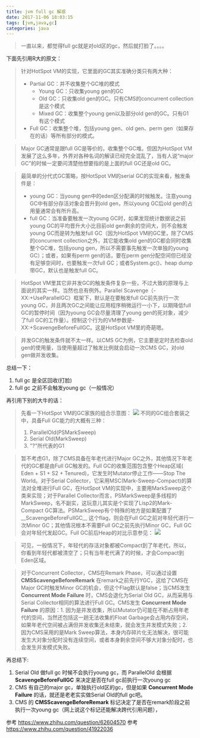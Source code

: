 ```yaml
---
title: jvm full gc 解惑
date: 2017-11-06 18:03:15
tags: [jvm,java,gc]
categories: java
---
```

> 一直以来，都觉得full gc就是对old区的gc，然后就打脸了。。。。

下面先引用R大的原文：
>针对HotSpot VM的实现，它里面的GC其实准确分类只有两大种：
>* Partial GC：并不收集整个GC堆的模式
>    * Young GC：只收集young gen的GC
>    * Old GC：只收集old gen的GC。只有CMS的concurrent collection是这个模式
>    * Mixed GC：收集整个young gen以及部分old gen的GC。只有G1有这个模式
>* Full GC：收集整个堆，包括young gen、old gen、perm gen（如果存在的话）等所有部分的模式。

<!-- more -->
>Major GC通常是跟full GC是等价的，收集整个GC堆。但因为HotSpot VM发展了这么多年，外界对各种名词的解读已经完全混乱了，当有人说“major GC”的时候一定要问清楚他想要指的是上面的full GC还是old GC。

>最简单的分代式GC策略，按HotSpot VM的serial GC的实现来看，触发条件是：
>* young GC：当young gen中的eden区分配满的时候触发。注意young GC中有部分存活对象会晋升到old gen，所以young GC后old gen的占用量通常会有所升高。
>* full GC：当准备要触发一次young GC时，如果发现统计数据说之前young GC的平均晋升大小比目前old gen剩余的空间大，则不会触发young GC而是转为触发full GC（因为HotSpot VM的GC里，除了CMS的concurrent collection之外，其它能收集old gen的GC都会同时收集整个GC堆，包括young gen，所以不需要事先触发一次单独的young GC）；或者，如果有perm gen的话，要在perm gen分配空间但已经没有足够空间时，也要触发一次full GC；或者System.gc()、heap dump带GC，默认也是触发full GC。

>HotSpot VM里其它非并发GC的触发条件复杂一些，不过大致的原理与上面说的其实一样。当然也总有例外。Parallel Scavenge（-XX:+UseParallelGC）框架下，默认是在要触发full GC前先执行一次young GC，并且两次GC之间能让应用程序稍微运行一小下，以期降低full GC的暂停时间（因为young GC会尽量清理了young gen的死对象，减少了full GC的工作量）。控制这个行为的VM参数是-XX:+ScavengeBeforeFullGC。这是HotSpot VM里的奇葩嗯。

>并发GC的触发条件就不太一样。以CMS GC为例，它主要是定时去检查old gen的使用量，当使用量超过了触发比例就会启动一次CMS GC，对old gen做并发收集。

总结一下：
1. full gc 是全区回收(打脸)
2. full gc 之前不会触发young gc（一般情况）

再引用下别的大牛的话：
>先看一下HotSpot VM的GC家族的组合示意图：
>[![](http://idiotsky.top/images1/java-fullgc-1.jpg)](http://idiotsky.top/images1/java-fullgc-1.jpg)
>不同的GC组合套装之中，具备Full GC能力的大概有三种：
>1. ParallelOld(PSMarkSweep)
>2. Serial Old(MarkSweep)
>3. "?"所代表的G1

>暂不考虑G1，除了CMS具备在年老代进行Major GC之外，其他情况下年老代的GC都是由Full GC触发的。Full GC的收集范围包含整个Heap区域( Eden + S1 + S2 + Tenured)，它发生时Mutator停止工作——Stop The World。对于Serial Collector，它采用MSC(Mark-Sweep-Compact)的算法对全堆进行Full GC，在HotSpot VM的实现中，主要用MarkSweep这个类来实现；对于Parallel Collector而言，PSMarkSweep是多线程的MarkSweep，名不副实，这玩意儿其实是个实现了Lisp2的Mark-Compact GC算法。PSMarkSweep有个特殊的地方是如果配置了__ScavengeBeforeFullGC__ 这个flag，则会在Full GC之前对年轻代进行一次Minor GC；其他情况根本不需要Full GC之前先执行Minor GC，Full GC会对年轻代发起GC。Full GC前后Heap的对比示意参见：
>[![](http://idiotsky.top/images1/java-fullgc-2.jpg)](http://idiotsky.top/images1/java-fullgc-2.jpg)

>可见，一般情况下，年轻代的存活对象都被Compact到了年老代，所以，你看到年轻代都被清空了；只有当年老代满了的时候，才会Compact到Eden区域。

>对于Concurrent Collector，CMS在Remark Phase，可以通过设置 __CMSScavengeBeforeRemark__ 在remark之前先行YGC，这给了CMS在Major GC时触发Minor GC的机会，但这个Flag默认是false；当CMS发生 __Concurrent Mode Failure__ 时，CMS会退化为Serial Old GC，从而采用与Serial Collector相同的算法进行Full GC。CMS发生 __Concurrent Mode Failure__ 的原因：1. 因为是并发收集，所以Mutator仍可能在不断占用年老代的空间，当然还包括这一趟无法收集的Float Garbage会占用内存空间，如果年老代空间被占满但并发收集还未结束，就会发生并发模式失败；2. 因为CMS采用的是Mark Sweep算法，本身内存碎片化无法解决，很可能发生大对象分配时没有连续空间，或者本身剩余空间不够大对象分配时，也会发生并发模式失败。


再总结下:
1. Serial Old 做full gc 时候不会执行young gc，而 ParallelOld 会根据 __ScavengeBeforeFullGC__ 来决定是否在full gc前执行一次young gc
2. CMS 有自己的major gc，单独执行old区的gc，但是如果 __Concurrent Mode Failure__ 的话，就还是老老实实做Serial Old的full gc吧。
3. CMS 的 __CMSScavengeBeforeRemark__ 标记决定了是否在remark阶段之前执行一次young gc（网上说这个标记还能解决跨代引用问题），

参考 https://www.zhihu.com/question/62604570
参考 https://www.zhihu.com/question/41922036

